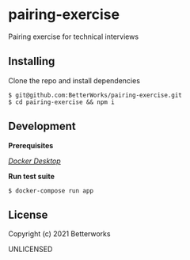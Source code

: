 # pairing-exercise
Pairing exercise for technical interviews

## Installing
Clone the repo and install dependencies
```shell
$ git@github.com:BetterWorks/pairing-exercise.git
$ cd pairing-exercise && npm i
```

## Development
**Prerequisites**

*[Docker Desktop](https://www.docker.com/products/docker-desktop)*

**Run test suite**
```shell
$ docker-compose run app
```

## License
Copyright (c) 2021 Betterworks

UNLICENSED
